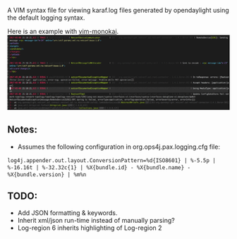 A VIM syntax file for viewing karaf.log files generated by opendaylight using the default logging syntax.

Here is an example with [vim-monokai](https://github.com/sickill/vim-monokai).
![Display Example](Example.syntax.png)

## Notes:
- Assumes the following configuration in org.ops4j.pax.logging.cfg file:
```
log4j.appender.out.layout.ConversionPattern=%d{ISO8601} | %-5.5p | %-16.16t | %-32.32c{1} | %X{bundle.id} - %X{bundle.name} - %X{bundle.version} | %m%n
```

## TODO:
- Add JSON formatting & keywords.
- Inherit xml/json run-time instead of manually parsing?
- Log-region 6 inherits highlighting of Log-region 2
